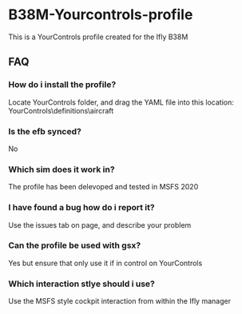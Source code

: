 # B38M-Yourcontrols-profile
This is a YourControls profile created for the Ifly B38M

## FAQ

### **How do i install the profile?**
Locate YourControls folder, and drag the YAML file into this location: YourControls\definitions\aircraft

### **Is the efb synced?**
No

### **Which sim does it work in?**
The profile has been delevoped and tested in MSFS 2020

### **I have found a bug how do i report it?**
Use the issues tab on page, and describe your problem

### **Can the profile be used with gsx?**
Yes but ensure that only use it if in control on YourControls

### **Which interaction stlye should i use?**
Use the MSFS style cockpit interaction from within the Ifly manager
